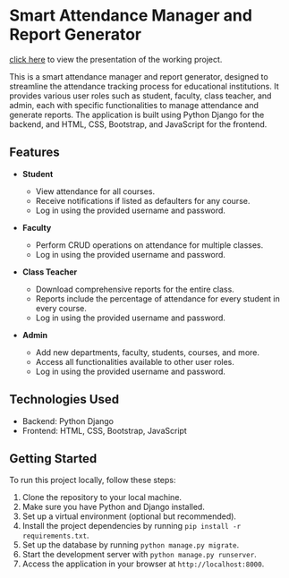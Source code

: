 # Smart Attendance Manager and Report Generator


[click here](https://www.canva.com/design/DAFkwL8dsX0/NKV7W6Np8euX9NfnYQz0GA/edit?utm_content=DAFkwL8dsX0&utm_campaign=designshare&utm_medium=link2&utm_source=sharebutton) to view the presentation of the working project.

This is a smart attendance manager and report generator, designed to streamline the attendance tracking process for educational institutions. It provides various user roles such as student, faculty, class teacher, and admin, each with specific functionalities to manage attendance and generate reports. The application is built using Python Django for the backend, and HTML, CSS, Bootstrap, and JavaScript for the frontend.


## Features

- **Student**
  - View attendance for all courses.
  - Receive notifications if listed as defaulters for any course.
  - Log in using the provided username and password.

- **Faculty**
  - Perform CRUD operations on attendance for multiple classes.
  - Log in using the provided username and password.

- **Class Teacher**
  - Download comprehensive reports for the entire class.
  - Reports include the percentage of attendance for every student in every course.
  - Log in using the provided username and password.

- **Admin**
  - Add new departments, faculty, students, courses, and more.
  - Access all functionalities available to other user roles.
  - Log in using the provided username and password.

## Technologies Used

- Backend: Python Django
- Frontend: HTML, CSS, Bootstrap, JavaScript

## Getting Started

To run this project locally, follow these steps:

1. Clone the repository to your local machine.
2. Make sure you have Python and Django installed.
3. Set up a virtual environment (optional but recommended).
4. Install the project dependencies by running `pip install -r requirements.txt`.
5. Set up the database by running `python manage.py migrate`.
6. Start the development server with `python manage.py runserver`.
7. Access the application in your browser at `http://localhost:8000`.